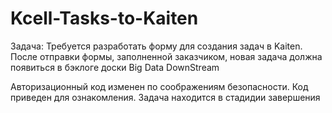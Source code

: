 # Kcell-Tasks-to-Kaiten

Задача:
Требуется разработать форму для создания задач в Kaiten. После отправки формы, заполненной заказчиком, новая задача должна появиться в бэклоге доски Big Data DownStream

Авторизационный код изменен по соображениям безопасности.
Код приведен для ознакомления.
Задача находится в стадидии завершения
